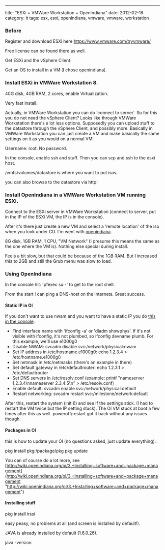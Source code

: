 ---
title: "ESXi + VMWare Workstation + OpenIndiana"
date: 2012-02-18
category: it
tags: esx, esxi, openindiana, vmware, vmware, workstation

### Before

Register and download ESXi here https://www.vmware.com/tryvmware/

Free license can be found there as well.

Get ESXi and the vSphere Client.

Get an OS to install in a VM (I chose openindiana).

### Install ESXi in VMWare Workstation 8.

40G disk, 4GB RAM, 2 cores, enable Virtualization.

Very fast install.

Actually, in VMWare Workstation you can do 'connect to server'. So for this you do not need the vSphere Client? Looks like through VMWare Workstation there's a lot less options. Supposedly you can upload stuff to the datastore through the vSphere Client, and possibly more. Basically in VMWare Workstation you can just create a VM and make basically the same settings on it as you would on a normal VM.

Username: root. No password.

In the console, enable ssh and stuff. Then you can scp and ssh to the esxi host.

/vmfs/volumes/datastore is where you want to put isos.

you can also browse to the datastore via http!

### Install OpenIndiana in a VMWare Workstation VM running ESXi.

Connect to the ESXi server in VMWare Workstation (connect to server, put in the IP of the ESXi VM, the IP is in the console).

After it's there just create a new VM and select a 'remote location' of the iso when you look under CD. I'm went with [openindiana](http://openindiana.org/ "oi.org").

8G disk, 1GB RAM, 1 CPU, "VM Network" (I presume this means the same as the one where the VM is). Nothing else special during install.

Feels a bit slow, but that could be because of the 1GB RAM. But I increased this to 2GB and still the Grub menu was slow to load.

### Using OpenIndiana

In the console hit: 'pfexec su -' to get to the root shell.

From the start I can ping a DNS-host on the internets. Great success.

#### Static IP in OI

If you don't want to use nwam and you want to have a static IP you do [this in the console](http://wiki.openindiana.org/oi/4.+System+Administration "follow this guide on wiki.openindiana"):

- Find interface name with 'ifconfig -a' or 'dladm showphys'. If it's not visible with ifconfig, it's not plumbed, so ifconfig devname plumb. For this example, we'll use e1000g0
- Disable NWAM: svcadm disable svc:/network/physical:nwam
- Set IP address in /etc/hostname.e1000g0: echo 1.2.3.4 > /etc/hostname.e1000g0
- Set netmask in /etc/netmasks (there's an example in there)
- Set default gateway in /etc/defaultrouter: echo 1.2.3.1 > /etc/defaultrouter
- Set DNS servers in /etc/resolv.conf (example: printf "nameserver 1.2.3.4\\nnameserver 2.3.4.5\\n" > /etc/resolv.conf)
- Enable default: svcadm enable svc:/network/physical:default
- Restart networking: svcadm restart svc:/milestone/network:default

After this, restart the system (init 6) and see if the settings stick. (I had to restart the VM twice but the IP setting stuck). The OI VM stuck at boot a few times after this as well. poweroff/restart got it back without any issues though.

#### Packages in OI

this is how to update your OI (no questions asked, just update everything).

pkg install pkg:/package/pkg pkg update

You can of course do a lot more, see [http://wiki.openindiana.org/oi/3.+Installing+software+and+package+management](http://wiki.openindiana.org/oi/3.+Installing+software+and+package+management "http://wiki.openindiana.org/oi/3.+Installing+software+and+package+management")

#### Installing stuff

pkg install irssi

easy peasy, no problems at all (and screen is installed by default!).

JAVA is already installed by default (1.6.0.26).

java -version

